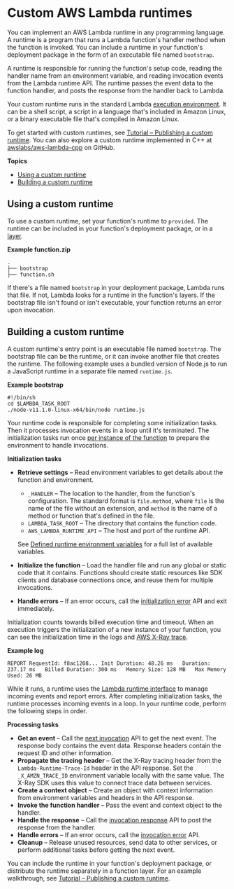 # Custom AWS Lambda runtimes<a name="runtimes-custom"></a>

You can implement an AWS Lambda runtime in any programming language\. A runtime is a program that runs a Lambda function's handler method when the function is invoked\. You can include a runtime in your function's deployment package in the form of an executable file named `bootstrap`\.

A runtime is responsible for running the function's setup code, reading the handler name from an environment variable, and reading invocation events from the Lambda runtime API\. The runtime passes the event data to the function handler, and posts the response from the handler back to Lambda\.

Your custom runtime runs in the standard Lambda [execution environment](lambda-runtimes.md)\. It can be a shell script, a script in a language that's included in Amazon Linux, or a binary executable file that's compiled in Amazon Linux\.

To get started with custom runtimes, see [Tutorial – Publishing a custom runtime](runtimes-walkthrough.md)\. You can also explore a custom runtime implemented in C\+\+ at [awslabs/aws\-lambda\-cpp](https://github.com/awslabs/aws-lambda-cpp) on GitHub\.

**Topics**
+ [Using a custom runtime](#runtimes-custom-use)
+ [Building a custom runtime](#runtimes-custom-build)

## Using a custom runtime<a name="runtimes-custom-use"></a>

To use a custom runtime, set your function's runtime to `provided`\. The runtime can be included in your function's deployment package, or in a [layer](configuration-layers.md)\.

**Example function\.zip**  

```
.
├── bootstrap
├── function.sh
```

If there's a file named `bootstrap` in your deployment package, Lambda runs that file\. If not, Lambda looks for a runtime in the function's layers\. If the bootstrap file isn't found or isn't executable, your function returns an error upon invocation\.

## Building a custom runtime<a name="runtimes-custom-build"></a>

A custom runtime's entry point is an executable file named `bootstrap`\. The bootstrap file can be the runtime, or it can invoke another file that creates the runtime\. The following example uses a bundled version of Node\.js to run a JavaScript runtime in a separate file named `runtime.js`\.

**Example bootstrap**  

```
#!/bin/sh
cd $LAMBDA_TASK_ROOT
./node-v11.1.0-linux-x64/bin/node runtime.js
```

Your runtime code is responsible for completing some initialization tasks\. Then it processes invocation events in a loop until it's terminated\. The initialization tasks run once [per instance of the function](runtimes-context.md) to prepare the environment to handle invocations\.

**Initialization tasks**
+ **Retrieve settings** – Read environment variables to get details about the function and environment\.
  + `_HANDLER` – The location to the handler, from the function's configuration\. The standard format is `file.method`, where `file` is the name of the file without an extension, and `method` is the name of a method or function that's defined in the file\.
  + `LAMBDA_TASK_ROOT` – The directory that contains the function code\.
  + `AWS_LAMBDA_RUNTIME_API` – The host and port of the runtime API\.

  See [Defined runtime environment variables](configuration-envvars.md#configuration-envvars-runtime) for a full list of available variables\.
+ **Initialize the function** – Load the handler file and run any global or static code that it contains\. Functions should create static resources like SDK clients and database connections once, and reuse them for multiple invocations\.
+ **Handle errors** – If an error occurs, call the [initialization error](runtimes-api.md#runtimes-api-initerror) API and exit immediately\.

Initialization counts towards billed execution time and timeout\. When an execution triggers the initialization of a new instance of your function, you can see the initialization time in the logs and [AWS X\-Ray trace](services-xray.md)\.

**Example log**  

```
REPORT RequestId: f8ac1208... Init Duration: 48.26 ms   Duration: 237.17 ms   Billed Duration: 300 ms   Memory Size: 128 MB   Max Memory Used: 26 MB
```

While it runs, a runtime uses the [Lambda runtime interface](runtimes-api.md) to manage incoming events and report errors\. After completing initialization tasks, the runtime processes incoming events in a loop\. In your runtime code, perform the following steps in order\.

**Processing tasks**
+ **Get an event** – Call the [next invocation](runtimes-api.md#runtimes-api-next) API to get the next event\. The response body contains the event data\. Response headers contain the request ID and other information\.
+ **Propagate the tracing header** – Get the X\-Ray tracing header from the `Lambda-Runtime-Trace-Id` header in the API response\. Set the `_X_AMZN_TRACE_ID` environment variable locally with the same value\. The X\-Ray SDK uses this value to connect trace data between services\.
+ **Create a context object** – Create an object with context information from environment variables and headers in the API response\.
+ **Invoke the function handler** – Pass the event and context object to the handler\.
+ **Handle the response** – Call the [invocation response](runtimes-api.md#runtimes-api-response) API to post the response from the handler\.
+ **Handle errors** – If an error occurs, call the [invocation error](runtimes-api.md#runtimes-api-invokeerror) API\.
+ **Cleanup** – Release unused resources, send data to other services, or perform additional tasks before getting the next event\.

You can include the runtime in your function's deployment package, or distribute the runtime separately in a function layer\. For an example walkthrough, see [Tutorial – Publishing a custom runtime](runtimes-walkthrough.md)\.